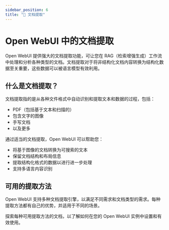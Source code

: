 ```yaml
---
sidebar_position: 6
title: "📄 文档提取"
---
```


# Open WebUI 中的文档提取

Open WebUI 提供强大的文档提取功能，可让您在 RAG（检索增强生成）工作流中处理和分析各种类型的文档。文档提取对于将非结构化文档内容转换为结构化数据至关重要，这些数据可以被语言模型有效利用。

## 什么是文档提取？

文档提取指的是从各种文件格式中自动识别和提取文本和数据的过程，包括：
- PDF（包括基于文本和扫描的）
- 包含文字的图像
- 手写文档
- 以及更多

通过适当的文档提取，Open WebUI 可以帮助您：
- 将基于图像的文档转换为可搜索的文本
- 保留文档结构和布局信息
- 提取结构化格式的数据以进行进一步处理
- 支持多语言内容识别

## 可用的提取方法

Open WebUI 支持多种文档提取引擎，以满足不同需求和文档类型的需求。每种提取方法都有自己的优势，并适用于不同的场景。

探索每种可用提取方法的文档，以了解如何在您的 Open WebUI 实例中设置和有效使用。

